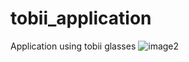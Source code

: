 # tobii_application
Application using tobii glasses 
![image2](https://user-images.githubusercontent.com/73743450/162963980-52dd0155-709c-4e6e-b100-a31b12b3c8b1.png)
